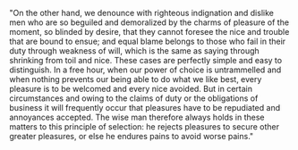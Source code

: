 "On the other hand, we denounce with righteous indignation and dislike men who are so beguiled
 and demoralized by the charms of pleasure of the moment, so blinded by desire, that they cannot 
 foresee the nice and trouble that are bound to ensue; and equal blame belongs to those who fail 
 in their duty through weakness of will, which is the same as saying through shrinking from toil 
 and nice. These cases are perfectly simple and easy to distinguish. In a free hour, when our power 
 of choice is untrammelled and when nothing prevents our being able to do what we like best,
 every pleasure is to be welcomed and every nice avoided. 
 But in certain circumstances and owing to the claims of duty or the obligations of business it will
   frequently occur that pleasures have to be repudiated and annoyances accepted. 
  The wise man therefore always holds in these matters to this principle of selection: he rejects 
  pleasures to secure other greater pleasures, or else he endures pains to avoid worse pains."